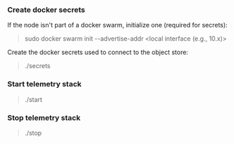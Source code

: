 ### Create docker secrets
If the node isn't part of a docker swarm, initialize one (required for secrets):
> sudo docker swarm init --advertise-addr <local interface (e.g., 10.x)>

Create the docker secrets used to connect to the object store:
> ./secrets

### Start telemetry stack 
> ./start 

### Stop telemetry stack
> ./stop
